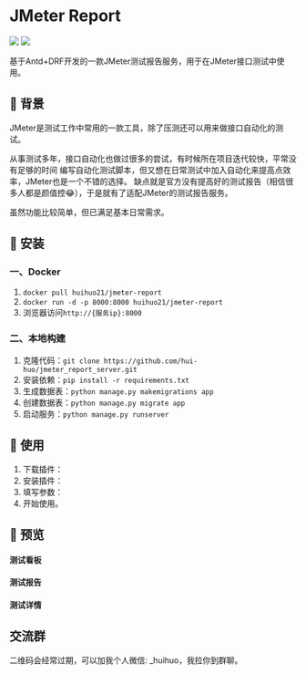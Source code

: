 # JMeter Report

![](https://img.shields.io/badge/JMeter-green)
![](https://img.shields.io/badge/release-latest-green)

基于Antd+DRF开发的一款JMeter测试报告服务，用于在JMeter接口测试中使用。


## 🌴 背景
JMeter是测试工作中常用的一款工具，除了压测还可以用来做接口自动化的测试。

从事测试多年，接口自动化也做过很多的尝试，有时候所在项目迭代较快，平常没有足够的时间
编写自动化测试脚本，但又想在日常测试中加入自动化来提高点效率，JMeter也是一个不错的选择。
缺点就是官方没有提高好的测试报告（相信很多人都是颜值控😂），于是就有了适配JMeter的测试报告服务。

虽然功能比较简单，但已满足基本日常需求。

## 📌 安装

### 一、Docker

1. `docker pull huihuo21/jmeter-report`
2. `docker run -d -p 8000:8000 huihuo21/jmeter-report`
3. 浏览器访问`http://{服务ip}:8000`

### 二、本地构建
1. 克隆代码：`git clone https://github.com/hui-huo/jmeter_report_server.git`
2. 安装依赖：`pip install -r requirements.txt `
3. 生成数据表：`python manage.py makemigrations app`
4. 创建数据表：`python manage.py migrate app`
5. 启动服务：`python manage.py runserver`

## 👏 使用
1. 下载插件：
2. 安装插件：
3. 填写参数：
4. 开始使用。

## 🔎 预览
#### 测试看板

#### 测试报告

#### 测试详情

## 交流群
二维码会经常过期，可以加我个人微信: _huihuo，我拉你到群聊。





